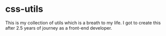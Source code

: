 # css-utils
This is my collection of utils which is a breath to my life. I got to create this after 2.5 years of journey as a front-end developer.
